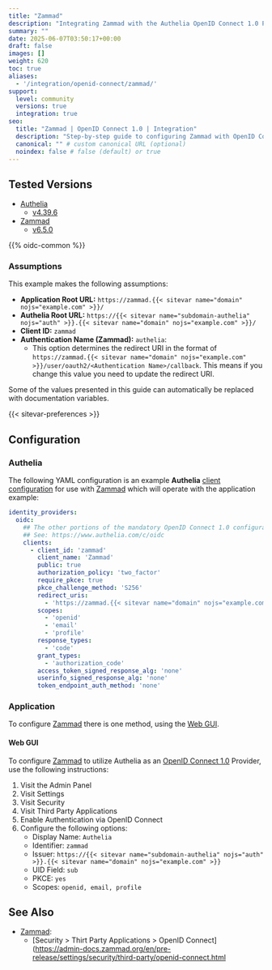 ```yaml
---
title: "Zammad"
description: "Integrating Zammad with the Authelia OpenID Connect 1.0 Provider."
summary: ""
date: 2025-06-07T03:50:17+00:00
draft: false
images: []
weight: 620
toc: true
aliases:
  - '/integration/openid-connect/zammad/'
support:
  level: community
  versions: true
  integration: true
seo:
  title: "Zammad | OpenID Connect 1.0 | Integration"
  description: "Step-by-step guide to configuring Zammad with OpenID Connect 1.0 for secure SSO. Enhance your login flow using Authelia’s modern identity management."
  canonical: "" # custom canonical URL (optional)
  noindex: false # false (default) or true
---
```


## Tested Versions

- [Authelia]
  - [v4.39.6](https://github.com/authelia/authelia/releases/tag/v4.39.6)
- [Zammad]
  - [v6.5.0](https://github.com/zammad/zammad/releases/tag/6.5.0)

{{% oidc-common %}}

### Assumptions

This example makes the following assumptions:

- __Application Root URL:__ `https://zammad.{{< sitevar name="domain" nojs="example.com" >}}/`
- __Authelia Root URL:__ `https://{{< sitevar name="subdomain-authelia" nojs="auth" >}}.{{< sitevar name="domain" nojs="example.com" >}}/`
- __Client ID:__ `zammad`
- __Authentication Name (Zammad):__ `authelia`:
    - This option determines the redirect URI in the format of
      `https://zammad.{{< sitevar name="domain" nojs="example.com" >}}/user/oauth2/<Authentication Name>/callback`.
      This means if you change this value you need to update the redirect URI.

Some of the values presented in this guide can automatically be replaced with documentation variables.

{{< sitevar-preferences >}}

## Configuration

### Authelia

The following YAML configuration is an example __Authelia__ [client configuration] for use with [Zammad] which will
operate with the application example:

```yaml {title="configuration.yml"}
identity_providers:
  oidc:
    ## The other portions of the mandatory OpenID Connect 1.0 configuration go here.
    ## See: https://www.authelia.com/c/oidc
    clients:
      - client_id: 'zammad'
        client_name: 'Zammad'
        public: true
        authorization_policy: 'two_factor'
        require_pkce: true
        pkce_challenge_method: 'S256'
        redirect_uris:
          - 'https://zammad.{{< sitevar name="domain" nojs="example.com" >}}/auth/openid_connect/callback'
        scopes:
          - 'openid'
          - 'email'
          - 'profile'
        response_types:
          - 'code'
        grant_types:
          - 'authorization_code'
        access_token_signed_response_alg: 'none'
        userinfo_signed_response_alg: 'none'
        token_endpoint_auth_method: 'none'
```

### Application

To configure [Zammad] there is one method, using the [Web GUI](#web-gui).

#### Web GUI

To configure [Zammad] to utilize Authelia as an [OpenID Connect 1.0] Provider, use the following instructions:

1. Visit the Admin Panel
2. Visit Settings
3. Visit Security
4. Visit Third Party Applications
5. Enable Authentication via OpenID Connect
6. Configure the following options:
   - Display Name: `Authelia`
   - Identifier: `zammad`
   - Issuer: `https://{{< sitevar name="subdomain-authelia" nojs="auth" >}}.{{< sitevar name="domain" nojs="example.com" >}}`
   - UID Field: `sub`
   - PKCE: `yes`
   - Scopes: `openid, email, profile`

## See Also

- [Zammad]:
    - [Security > Thirt Party Applications > OpenID Connect](https://admin-docs.zammad.org/en/pre-release/settings/security/third-party/openid-connect.html

[Authelia]: https://www.authelia.com
[Zammad]: https://zammad.com/en
[OpenID Connect 1.0]: ../../introduction.md
[client configuration]: ../../../../configuration/identity-providers/openid-connect/clients.md

